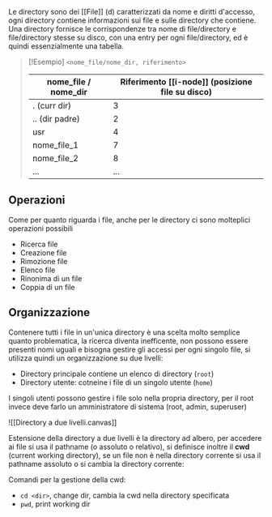 Le directory sono dei [[File]] (d) caratterizzati da nome e diritti d'accesso, ogni directory contiene informazioni sui file e sulle directory che contiene.
Una directory fornisce le corrispondenze tra nome di file/directory e file/directory stesse su disco, con una entry per ogni file/directory, ed è quindi essenzialmente una tabella.

>[!Esempio]
`<nome_file/nome_dir, riferimento>`
>
> | nome_file / nome_dir | Riferimento [[i-node]] (posizione file su disco) |
> | --- | ---|
> | . (curr dir) | 3|
> | .. (dir padre)| 2 |
> | usr | 4 |
> | nome_file_1 | 7|
> | nome_file_2 | 8 |
> | ... | ...
>  


## Operazioni
Come per quanto riguarda i file, anche per le directory ci sono molteplici operazioni possibili
- Ricerca file
- Creazione file
- Rimozione file
- Elenco file
- Rinonima di un file
- Coppia di un file

## Organizzazione
Contenere tutti i file in un'unica directory è una scelta molto semplice quanto problematica, la ricerca diventa inefficente, non possono essere presenti nomi uguali e bisogna gestire gli accessi per ogni singolo file, si utilizza quindi un organizzazione su due livelli:
- Directory principale  contiene un elenco di directory (`root`)
- Directory utente: cotneine i file di un singolo utente (`home`)

I singoli utenti possono gestire i file solo nella propria directory, per il root invece deve farlo un amministratore di sistema (root, admin, superuser)

![[Directory a due livelli.canvas]]


Estensione della directory a due livelli è la directory ad albero, per accedere ai file si usa il pathname (o assoluto o relativo), si definisce inoltre il **cwd** (current working directory), se un file non è nella directory corrente si usa il pathname assoluto o si cambia la directory corrente:

Comandi per la gestione della cwd:
- `cd <dir>`, change dir, cambia la cwd nella directory specificata 
- `pwd`, print working dir